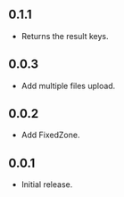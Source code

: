 ## 0.1.1

* Returns the result keys.

## 0.0.3

* Add multiple files upload.

## 0.0.2

* Add FixedZone.

## 0.0.1

* Initial release.



